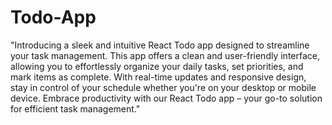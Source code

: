 # Todo-App
"Introducing a sleek and intuitive React Todo app designed to streamline your task management. This app offers a clean and user-friendly interface, allowing you to effortlessly organize your daily tasks, set priorities, and mark items as complete. With real-time updates and responsive design, stay in control of your schedule whether you're on your desktop or mobile device. Embrace productivity with our React Todo app – your go-to solution for efficient task management."
